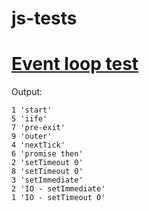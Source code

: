 # js-tests

# [Event loop test](./event-loop.js)

Output:
```
1 'start'
5 'iife'
7 'pre-exit'
9 'outer'
4 'nextTick'
6 'promise then'
2 'setTimeout 0'
8 'setTimeout 0'
3 'setImmediate'
2 'IO - setImmediate'
1 'IO - setTimeout 0'
```
